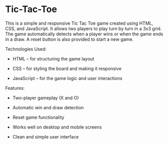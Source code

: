 # Tic-Tac-Toe
This is a simple and responsive Tic Tac Toe game created using HTML, CSS, and JavaScript. It allows two players to play turn by turn in a 3x3 grid. The game automatically detects when a player wins or when the game ends in a draw. A reset button is also provided to start a new game.

Technologies Used:

- HTML – for structuring the game layout

- CSS – for styling the board and making it responsive

- JavaScript – for the game logic and user interactions


Features:
- Two-player gameplay (X and O)

- Automatic win and draw detection

- Reset game functionality

- Works well on desktop and mobile screens

- Clean and simple user interface

